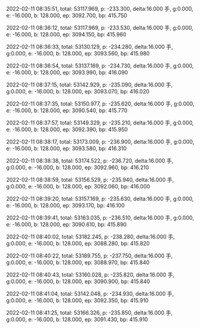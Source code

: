 2022-02-11 08:35:51, total: 53117.969, p: -233.300, delta:16.000 手, g:0.000, e: -16.000, b: 128.000, ep: 3092.700, bp: 415.750

2022-02-11 08:36:12, total: 53117.969, p: -233.530, delta:16.000 手, g:0.000, e: -16.000, b: 128.000, ep: 3094.150, bp: 415.960

2022-02-11 08:36:33, total: 53130.129, p: -234.280, delta:16.000 手, g:0.000, e: -16.000, b: 128.000, ep: 3093.560, bp: 415.980

2022-02-11 08:36:54, total: 53137.169, p: -234.730, delta:16.000 手, g:0.000, e: -16.000, b: 128.000, ep: 3093.990, bp: 416.090

2022-02-11 08:37:15, total: 53142.929, p: -235.090, delta:16.000 手, g:0.000, e: -16.000, b: 128.000, ep: 3093.070, bp: 416.020

2022-02-11 08:37:35, total: 53150.977, p: -235.620, delta:16.000 手, g:0.000, e: -16.000, b: 128.000, ep: 3090.540, bp: 415.770

2022-02-11 08:37:57, total: 53149.329, p: -235.210, delta:16.000 手, g:0.000, e: -16.000, b: 128.000, ep: 3092.390, bp: 415.950

2022-02-11 08:38:17, total: 53173.009, p: -236.900, delta:16.000 手, g:0.000, e: -16.000, b: 128.000, ep: 3093.580, bp: 416.310

2022-02-11 08:38:38, total: 53174.522, p: -236.720, delta:16.000 手, g:0.000, e: -16.000, b: 128.000, ep: 3092.960, bp: 416.210

2022-02-11 08:38:59, total: 53156.529, p: -235.940, delta:16.000 手, g:0.000, e: -16.000, b: 128.000, ep: 3092.060, bp: 416.000

2022-02-11 08:39:20, total: 53157.169, p: -235.630, delta:16.000 手, g:0.000, e: -16.000, b: 128.000, ep: 3093.170, bp: 416.100

2022-02-11 08:39:41, total: 53163.035, p: -236.510, delta:16.000 手, g:0.000, e: -16.000, b: 128.000, ep: 3090.610, bp: 415.890

2022-02-11 08:40:02, total: 53182.245, p: -238.280, delta:16.000 手, g:0.000, e: -16.000, b: 128.000, ep: 3088.280, bp: 415.820

2022-02-11 08:40:22, total: 53189.755, p: -237.750, delta:16.000 手, g:0.000, e: -16.000, b: 128.000, ep: 3088.970, bp: 415.840

2022-02-11 08:40:43, total: 53160.028, p: -235.820, delta:16.000 手, g:0.000, e: -16.000, b: 128.000, ep: 3090.900, bp: 415.840

2022-02-11 08:41:04, total: 53142.048, p: -234.930, delta:16.000 手, g:0.000, e: -16.000, b: 128.000, ep: 3092.350, bp: 415.910

2022-02-11 08:41:25, total: 53166.326, p: -235.850, delta:16.000 手, g:0.000, e: -16.000, b: 128.000, ep: 3091.430, bp: 415.910